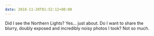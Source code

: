 ```yaml
---
date: 2018-11-20T01:52:12+00:00
---
```


Did I see the Northern Lights? Yes… just about. Do I want to share the blurry, doubly exposed and incredibly noisy photos I took? Not so much.

